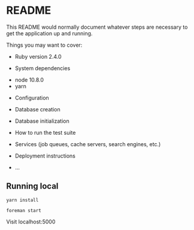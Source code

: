 # README

This README would normally document whatever steps are necessary to get the
application up and running.

Things you may want to cover:

* Ruby version
2.4.0

* System dependencies
- node 10.8.0
- yarn

* Configuration

* Database creation

* Database initialization

* How to run the test suite

* Services (job queues, cache servers, search engines, etc.)

* Deployment instructions

* ...

## Running local

```
yarn install
```

```
foreman start
```
Visit localhost:5000
